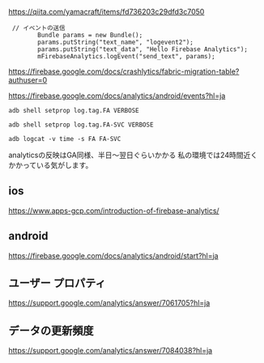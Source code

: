 https://qiita.com/yamacraft/items/fd736203c29dfd3c7050
```
 // イベントの送信
        Bundle params = new Bundle();
        params.putString("text_name", "logevent2");
        params.putString("text_data", "Hello Firebase Analytics");
        mFirebaseAnalytics.logEvent("send_text", params);
```
https://firebase.google.com/docs/crashlytics/fabric-migration-table?authuser=0


https://firebase.google.com/docs/analytics/android/events?hl=ja

```
adb shell setprop log.tag.FA VERBOSE

adb shell setprop log.tag.FA-SVC VERBOSE

adb logcat -v time -s FA FA-SVC
```
analyticsの反映はGA同様、半日〜翌日ぐらいかかる
私の環境では24時間近くかかっている気がします。
## ios 
https://www.apps-gcp.com/introduction-of-firebase-analytics/


## android
https://firebase.google.com/docs/analytics/android/start?hl=ja

## ユーザー プロパティ
https://support.google.com/analytics/answer/7061705?hl=ja

## データの更新頻度
https://support.google.com/analytics/answer/7084038?hl=ja

